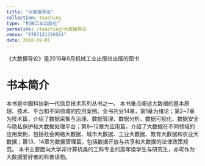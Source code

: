 ```yaml
---
title: "大数据导论"
collection: teaching
type: "机械工业出版社"
permalink: /teaching/大数据导论
venue: "9787121326561"
date: 2018-09-01
---
```


《大数据导论》是2018年9月机械工业出版社出版的图书

书本简介
======
本书是中国科协新一代信息技术系列丛书之一。 本书重点阐述大数据的基本原理、技术、平台和不同领域的应用案例。全书共分14章，第1章为绪论；第2~7章为技术篇，介绍了数据采集与治理、数据管理、数据分析、数据可视化、数据安全与隐私保护和大数据处理平台；第8~12章为应用篇，介绍了大数据在不同领域的应用案例，包括社会网络大数据、城市大数据、工业大数据、教育大数据和农业大数据；第13、14章为数据管理篇，包括数据开放与共享和大数据的法律政策规范。 本书主要面向大学非计算机类的工科专业的高年级学生与研究生，亦可作为大数据爱好者的科普读物。